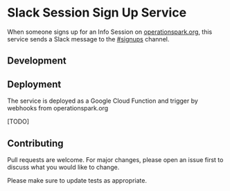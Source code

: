 # Slack Session Sign Up Service

When someone signs up for an Info Session on [operationspark.org](https://operationspark.org),
this service sends a Slack message to the [#signups](https://operationspark.slack.com/archives/G3F2KFGJH) channel.

## Development

## Deployment

The service is deployed as a Google Cloud Function and trigger by webhooks from operationspark.org

[TODO]

## Contributing

Pull requests are welcome. For major changes, please open an issue first to discuss what you would like to change.

Please make sure to update tests as appropriate.
